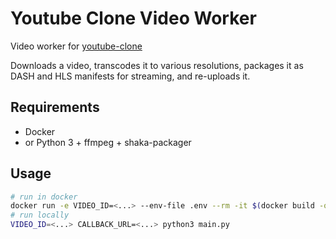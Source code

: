 # Youtube Clone Video Worker

Video worker for [youtube-clone](https://github.com/bensengupta/youtube-clone)

Downloads a video, transcodes it to various resolutions, packages it as
DASH and HLS manifests for streaming, and re-uploads it.

## Requirements

- Docker
- or Python 3 + ffmpeg + shaka-packager

## Usage

```bash
# run in docker
docker run -e VIDEO_ID=<...> --env-file .env --rm -it $(docker build -q .)
# run locally
VIDEO_ID=<...> CALLBACK_URL=<...> python3 main.py
```
